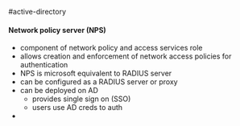 #active-directory 
#### Network policy server (NPS)
- component of network policy and access services role
- allows creation and enforcement of network access policies for authentication
- NPS is microsoft equivalent to RADIUS server
- can be configured as a RADIUS server or proxy
- can be deployed on AD
	- provides single sign on (SSO)
	- users use AD creds to auth
- 